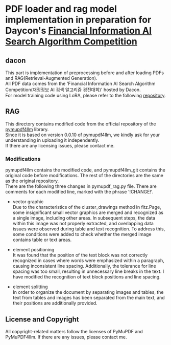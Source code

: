 # PDF loader and rag model implementation in preparation for Daycon's [Financial Information AI Search Algorithm Competition](https://dacon.io/competitions/official/236295/overview/description)

## dacon
This part is implementation of preprocessing before and after loading PDFs and RAG(Retrieval-Augmented Generation).  
All PDF data comes from the 'Financial Information AI Search Algorithm Competition(재정정보 AI 검색 알고리즘 경진대회)' hosted by Dacon.   
For model training code using LoRA, please refer to the following [repository](https://github.com/leeht0113/dacon_rag).  

## RAG
This directory contains modified code from the official repository of the [pymupdf4llm](https://github.com/pymupdf/RAG) library.  
Since it is based on version 0.0.10 of pymupdf4llm, we kindly ask for your understanding in uploading it independently.  
If there are any licensing issues, please contact me.  

### Modifications
pymupdf4llm contains the modified code, and pymupdf4llm_git contains the original code before modifications. The rest of the directories are the same as the original repository.  
There are the following three changes in pymupdf_rag.py file. There are comments for each modified line, marked with the phrase '!CHANGE!'.  
 * vector graphic  
   Due to the characteristics of the cluster_drawings method in fitz.Page, some insignificant small vector graphics are merged and recognized as a single image, including other areas.
   In subsequent steps, the data within this image was not properly extracted, and overlapping data issues were observed during table and text recognition.
   To address this, some conditions were added to check whether the merged image contains table or text areas.
   
 * element positioning  
   It was found that the position of the text block was not correctly recognized in cases where words were emphasized within a paragraph, causing inconsistent line spacing.
   Additionally, the tolerance for line spacing was too small, resulting in unnecessary line breaks in the text. I have modified the recognition of text block positions and line spacing.
   
 * element splitting  
   In order to organize the document by separating images and tables, the text from tables and images has been separated from the main text, and their positions are additionally provided.

## License and Copyright
All copyright-related matters follow the licenses of PyMuPDF and PyMuPDF4llm. If there are any issues, please contact me.

